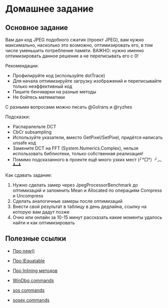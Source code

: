 # Домашнее задание
## Основное задание
Вам дан код JPEG подобного сжатия (проект JPEG), вам нужно максимально, насколько это возможно, оптимизировать его, в том числе уменьшить потребление памяти. ВАЖНО: нужно именно оптимизировать данное решение а не переписывать его с 0!

Рекомендации:
* Профилируйте код (используйте dotTrace)
* Для начала оптимизируйте загрузку изображений и переписывайте только неэффективный код
* Пишите бенчмарки на разные методы
* Не бойтесь математики

С разными вопросами можно писать @Golrans и @ryzhes

Подсказки:
* Распаралельте DCT
* CbCr subsampling
* Используйте указатели, вместо GetPixel/SetPixel, придётся написать unsafe код
* Замените DCT на FFT (System.Numerics.Complex), нельзя использовать библиотеки, только собственная реализация!
* Помимо подсказанного в проекте ещё много узких мест (╯°□°）╯︵ ┻━┻

Как сдавать задание:
1. Нужно сделать замер через JpegProcessorBenchmark до оптимизаций и запомнить Mean и Allocated по операциям Compress и Uncompress
2. Сделать аналогичные замеры после оптимизаций
3. Внести свой результат в таблицу в день дедлайна, ссылку на которую вам дадут позже
4. Очно или онлайн за 10-15 минут рассказать какие моменты удалось найти и как оптимизировать

## Полезные ссылки
* [Про new()](https://devblogs.microsoft.com/premier-developer/dissecting-the-new-constraint-in-c-a-perfect-example-of-a-leaky-abstraction/)
* [Про IEquatable](https://devblogs.microsoft.com/premier-developer/performance-implications-of-default-struct-equality-in-c/)
* [Про Inlining методов](https://web.archive.org/web/20200108171755/http://blogs.microsoft.co.il/sasha/2012/01/20/aggressive-inlining-in-the-clr-45-jit/)


* [WinDbg commands](https://learn.microsoft.com/en-us/windows-hardware/drivers/debugger/commands)
* [sos commands](http://www.windbg.xyz/windbg/article/10-SOS-Extension-Commands)
* [sosex commands](https://knowledge-base.havit.eu/tag/windbg/)
